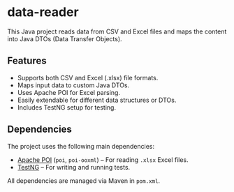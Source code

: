 # data-reader
This Java project reads data from CSV and Excel files and maps the content into Java DTOs (Data Transfer Objects).

## Features

- Supports both CSV and Excel (.xlsx) file formats.
- Maps input data to custom Java DTOs.
- Uses Apache POI for Excel parsing.
- Easily extendable for different data structures or DTOs.
- Includes TestNG setup for testing.

## Dependencies

The project uses the following main dependencies:

- [Apache POI](https://poi.apache.org/) (`poi`, `poi-ooxml`) – For reading `.xlsx` Excel files.
- [TestNG](https://testng.org/) – For writing and running tests.

All dependencies are managed via Maven in `pom.xml`.
